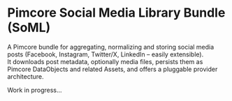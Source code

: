 # Pimcore Social Media Library Bundle (SoML)

A Pimcore bundle for aggregating, normalizing and storing social media posts (Facebook, Instagram, Twitter/X, LinkedIn – easily extensible).  
It downloads post metadata, optionally media files, persists them as Pimcore DataObjects and related Assets, and offers a pluggable provider architecture.

Work in progress...
